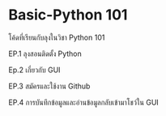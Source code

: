 # Basic-Python 101
โค้ดที่เรียนกับลุงในวิชา Python 101

EP.1 ลุงสอนติดตั้ง Python

Ep.2 เกี่ยวกับ GUI

EP.3 สมัครและใช้งาน Github

EP.4 การบันทึกข้อมูลและอ่านข้อมูลกลับเข้ามาโชว์ใน GUI
